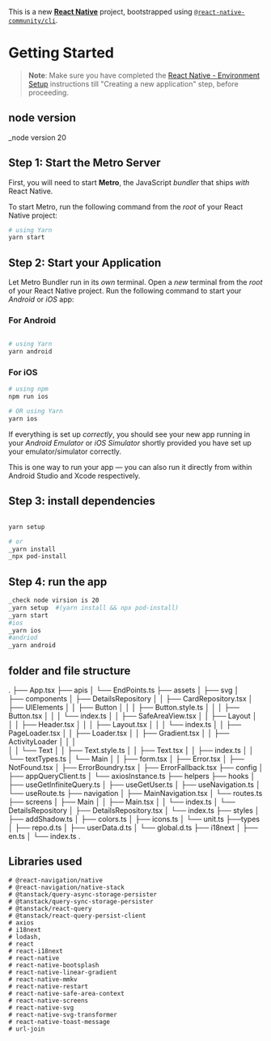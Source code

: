 This is a new [**React Native**](https://reactnative.dev) project, bootstrapped using [`@react-native-community/cli`](https://github.com/react-native-community/cli).

# Getting Started

>**Note**: Make sure you have completed the [React Native - Environment Setup](https://reactnative.dev/docs/environment-setup) instructions till "Creating a new application" step, before proceeding.


## node version
_node version 20

## Step 1: Start the Metro Server

First, you will need to start **Metro**, the JavaScript _bundler_ that ships _with_ React Native.

To start Metro, run the following command from the _root_ of your React Native project:

```bash
# using Yarn
yarn start
```

## Step 2: Start your Application

Let Metro Bundler run in its _own_ terminal. Open a _new_ terminal from the _root_ of your React Native project. Run the following command to start your _Android_ or _iOS_ app:

### For Android

```bash

# using Yarn
yarn android
```

### For iOS

```bash
# using npm
npm run ios

# OR using Yarn
yarn ios
```

If everything is set up _correctly_, you should see your new app running in your _Android Emulator_ or _iOS Simulator_ shortly provided you have set up your emulator/simulator correctly.

This is one way to run your app — you can also run it directly from within Android Studio and Xcode respectively.

## Step 3: install dependencies

```bash

yarn setup

# or
_yarn install
_npx pod-install
```

## Step 4: run the app
```bash
_check node virsion is 20
_yarn setup  #(yarn install && npx pod-install)
_yarn start 
#ios
_yarn ios
#andriod
_yarn android
```

## folder and file structure

.
├── App.tsx
├── apis
│   └── EndPoints.ts
├── assets
│   ├── svg
│   
├── components
│   ├── DetailsRepository
│   │   ├── CardRepository.tsx
│   ├── UIElements
│   │   ├── Button
│   │   │   ├── Button.style.ts
│   │   │   ├── Button.tsx
│   │   │   └── index.ts
│   │   ├── SafeAreaView.tsx
│   │   ├── Layout
│   │   │   ├── Header.tsx
│   │   │   ├── Layout.tsx
│   │   │   └── index.ts
│   │   ├── PageLoader.tsx
│   │   ├── Loader.tsx
│   │   ├── Gradient.tsx
│   │   ├── ActivityLoader
│   │   │   
│   │   └── Text
│   │       ├── Text.style.ts
│   │       ├── Text.tsx
│   │       ├── index.ts
│   │       └── textTypes.ts
│   └── Main
│   │   ├── form.tsx
│   ├── Error.tsx
│   ├── NotFound.tsx
│   ├── ErrorBoundry.tsx
│   ├── ErrorFallback.tsx
├── config
│   ├── appQueryClient.ts
│   └── axiosInstance.ts
├── helpers
├── hooks
│   ├── useGetInfiniteQuery.ts
│   ├── useGetUser.ts
│   ├── useNavigation.ts
│   └── useRoute.ts
├── navigation
│   ├── MainNavigation.tsx
│   └── routes.ts
├── screens
│   ├── Main
│   │   ├── Main.tsx
│   │   └── index.ts
│   └── DetailsRepository
│       ├── DetailsRepository.tsx
│       └── index.ts
├── styles
│   ├── addShadow.ts
│   ├── colors.ts
│   ├── icons.ts
│   └── unit.ts
├──types
│    ├── repo.d.ts
│    ├── userData.d.ts
│    └── global.d.ts
├── i18next
│    ├── en.ts
│    └── index.ts
.


## Libraries used
    # @react-navigation/native
    # @react-navigation/native-stack
    # @tanstack/query-async-storage-persister
    # @tanstack/query-sync-storage-persister
    # @tanstack/react-query
    # @tanstack/react-query-persist-client
    # axios
    # i18next
    # lodash,
    # react
    # react-i18next
    # react-native
    # react-native-bootsplash
    # react-native-linear-gradient
    # react-native-mmkv
    # react-native-restart
    # react-native-safe-area-context
    # react-native-screens
    # react-native-svg
    # react-native-svg-transformer
    # react-native-toast-message
    # url-join